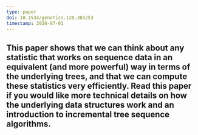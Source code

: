 ```yaml
---
type: paper
doi: 10.1534/genetics.120.303253
timestamp: 2020-07-01
---
```

This paper shows that we can think about any statistic that works on
sequence data in an equivalent (and more powerful) way in terms of the
underlying trees, and that we can compute these statistics very efficiently.
Read this paper if you would like more technical details on how the
underlying data structures work and an introduction to incremental
tree sequence algorithms.
---